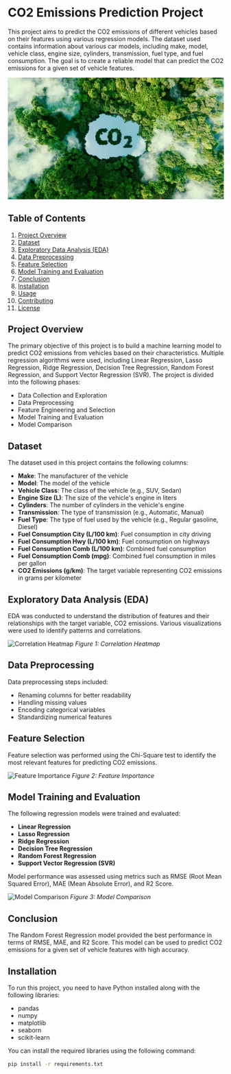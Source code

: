 # CO2 Emissions Prediction Project

This project aims to predict the CO2 emissions of different vehicles based on their features using various regression models. The dataset used contains information about various car models, including make, model, vehicle class, engine size, cylinders, transmission, fuel type, and fuel consumption. The goal is to create a reliable model that can predict the CO2 emissions for a given set of vehicle features.

![CO2 Emissions](images/co2_emissions_banner.jpg)

## Table of Contents

1. [Project Overview](#project-overview)
2. [Dataset](#dataset)
3. [Exploratory Data Analysis (EDA)](#exploratory-data-analysis-eda)
4. [Data Preprocessing](#data-preprocessing)
5. [Feature Selection](#feature-selection)
6. [Model Training and Evaluation](#model-training-and-evaluation)
7. [Conclusion](#conclusion)
8. [Installation](#installation)
9. [Usage](#usage)
10. [Contributing](#contributing)
11. [License](#license)

## Project Overview

The primary objective of this project is to build a machine learning model to predict CO2 emissions from vehicles based on their characteristics. Multiple regression algorithms were used, including Linear Regression, Lasso Regression, Ridge Regression, Decision Tree Regression, Random Forest Regression, and Support Vector Regression (SVR). The project is divided into the following phases:

- Data Collection and Exploration
- Data Preprocessing
- Feature Engineering and Selection
- Model Training and Evaluation
- Model Comparison

## Dataset

The dataset used in this project contains the following columns:
- **Make**: The manufacturer of the vehicle
- **Model**: The model of the vehicle
- **Vehicle Class**: The class of the vehicle (e.g., SUV, Sedan)
- **Engine Size (L)**: The size of the vehicle's engine in liters
- **Cylinders**: The number of cylinders in the vehicle's engine
- **Transmission**: The type of transmission (e.g., Automatic, Manual)
- **Fuel Type**: The type of fuel used by the vehicle (e.g., Regular gasoline, Diesel)
- **Fuel Consumption City (L/100 km)**: Fuel consumption in city driving
- **Fuel Consumption Hwy (L/100 km)**: Fuel consumption on highways
- **Fuel Consumption Comb (L/100 km)**: Combined fuel consumption
- **Fuel Consumption Comb (mpg)**: Combined fuel consumption in miles per gallon
- **CO2 Emissions (g/km)**: The target variable representing CO2 emissions in grams per kilometer

## Exploratory Data Analysis (EDA)

EDA was conducted to understand the distribution of features and their relationships with the target variable, CO2 emissions. Various visualizations were used to identify patterns and correlations.

![Correlation Heatmap](images/correlation_heatmap.png)
*Figure 1: Correlation Heatmap*

## Data Preprocessing

Data preprocessing steps included:
- Renaming columns for better readability
- Handling missing values
- Encoding categorical variables
- Standardizing numerical features

## Feature Selection

Feature selection was performed using the Chi-Square test to identify the most relevant features for predicting CO2 emissions.

![Feature Importance](images/feature_importance.png)
*Figure 2: Feature Importance*

## Model Training and Evaluation

The following regression models were trained and evaluated:
- **Linear Regression**
- **Lasso Regression**
- **Ridge Regression**
- **Decision Tree Regression**
- **Random Forest Regression**
- **Support Vector Regression (SVR)**

Model performance was assessed using metrics such as RMSE (Root Mean Squared Error), MAE (Mean Absolute Error), and R2 Score.

![Model Comparison](images/model_comparison.png)
*Figure 3: Model Comparison*

## Conclusion

The Random Forest Regression model provided the best performance in terms of RMSE, MAE, and R2 Score. This model can be used to predict CO2 emissions for a given set of vehicle features with high accuracy.

## Installation

To run this project, you need to have Python installed along with the following libraries:
- pandas
- numpy
- matplotlib
- seaborn
- scikit-learn

You can install the required libraries using the following command:

```bash
pip install -r requirements.txt
